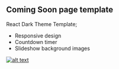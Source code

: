 ## Coming Soon page template
React Dark Theme Template;
 * Responsive design
 * Countdown timer
 * Slideshow background images


<p>
	<a target="_blank" rel="noopener noreferrer" href="https://repository-images.githubusercontent.com/189288664/4d45dd00-828b-11e9-8a59-f505170e7843">
	<img src="https://repository-images.githubusercontent.com/189288664/4d45dd00-828b-11e9-8a59-f505170e7843" alt="alt text" title="Coming Soon" style="max-width:100%;"></a>
</p>

